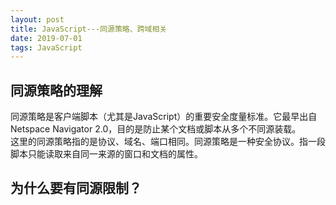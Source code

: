```yaml
---
layout: post
title: JavaScript---同源策略、跨域相关
date: 2019-07-01
tags: JavaScript
---
```


## 同源策略的理解
同源策略是客户端脚本（尤其是JavaScript）的重要安全度量标准。它最早出自Netspace Navigator 2.0，目的是防止某个文档或脚本从多个不同源装载。<br>
这里的同源策略指的是协议、域名、端口相同。同源策略是一种安全协议。指一段脚本只能读取来自同一来源的窗口和文档的属性。<br>

## 为什么要有同源限制？